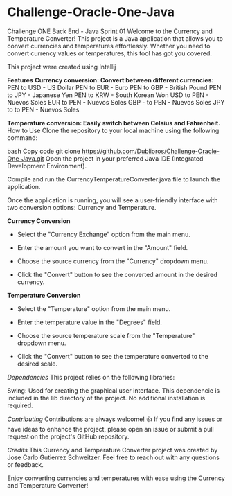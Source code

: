 # Challenge-Oracle-One-Java
Challenge ONE Back End - Java Sprint 01
Welcome to the Currency and Temperature Converter! This project is a Java application that allows you to convert currencies and temperatures effortlessly. Whether you need to convert currency values or temperatures, this tool has got you covered.

This project were created using Intellij

**Features**
**Currency conversion: Convert between different currencies:**
PEN to USD - US Dollar
PEN to EUR - Euro
PEN to GBP - British Pound
PEN to JPY - Japanese Yen
PEN to KRW - South Korean Won
USD to PEN - Nuevos Soles
EUR to PEN - Nuevos Soles
GBP - to PEN - Nuevos Soles
JPY to to PEN - Nuevos Soles

**Temperature conversion: Easily switch between Celsius and Fahrenheit.**
How to Use
Clone the repository to your local machine using the following command:

bash
Copy code
git clone https://github.com/Dublioros/Challenge-Oracle-One-Java.git
Open the project in your preferred Java IDE (Integrated Development Environment).

Compile and run the CurrencyTemperatureConverter.java file to launch the application.

Once the application is running, you will see a user-friendly interface with two conversion options: Currency and Temperature.

**Currency Conversion**

- Select the "Currency Exchange" option from the main menu.

- Enter the amount you want to convert in the "Amount" field.

- Choose the source currency from the "Currency" dropdown menu.

- Click the "Convert" button to see the converted amount in the desired currency.

**Temperature Conversion**

- Select the "Temperature" option from the main menu.

- Enter the temperature value in the "Degrees" field.

- Choose the source temperature scale from the "Temperature" dropdown menu.

- Click the "Convert" button to see the temperature converted to the desired scale.

*Dependencies*
This project relies on the following libraries:

Swing: Used for creating the graphical user interface.
This dependencie is included in the lib directory of the project. No additional installation is required.

*Contributing*
Contributions are always welcome! :+1: If you find any issues or have ideas to enhance the project, please open an issue or submit a pull request on the project's GitHub repository.

*Credits*
This Currency and Temperature Converter project was created by Jose Carlo Gutierrez Schweitzer. Feel free to reach out with any questions or feedback.

Enjoy converting currencies and temperatures with ease using the Currency and Temperature Converter!
